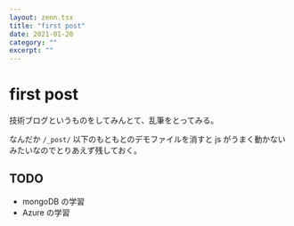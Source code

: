 ```yaml
---
layout: zenn.tsx
title: "first post"
date: 2021-01-20
category: ""
excerpt: ""
---
```


# first post

技術ブログというものをしてみんとて、乱筆をとってみる。

なんだか `/_post/` 以下のもともとのデモファイルを消すと js がうまく動かないみたいなのでとりあえず残しておく。

## TODO

- mongoDB の学習
- Azure の学習
